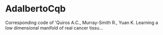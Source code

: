# AdalbertoCqb
Corresponding code of 'Quiros A.C., Murray-Smith R., Yuan K. Learning a low dimensional manifold of real cancer tissu…
